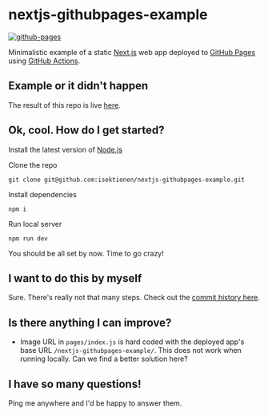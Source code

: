 # nextjs-githubpages-example

[![github-pages](https://github.com/isektionen/nextjs-githubpages-example/actions/workflows/github-pages.yml/badge.svg)](https://github.com/isektionen/nextjs-githubpages-example/actions/workflows/github-pages.yml)

Minimalistic example of a static [Next.js](https://nextjs.org/) web app deployed to [GitHub Pages](https://guides.github.com/features/pages/) using [GitHub Actions](https://docs.github.com/en/actions/).

## Example or it didn't happen

The result of this repo is live [here](https://isektionen.github.io/nextjs-githubpages-example).

## Ok, cool. How do I get started?

Install the latest version of [Node.js](https://nodejs.org/en/)

Clone the repo

```
git clone git@github.com:isektionen/nextjs-githubpages-example.git
```

Install dependencies

```
npm i
```

Run local server

```
npm run dev
```

You should be all set by now. Time to go crazy!

## I want to do this by myself

Sure. There's really not that many steps. Check out the [commit history here](https://github.com/isektionen/nextjs-githubpages-example/commits/main).

## Is there anything I can improve?

- Image URL in `pages/index.js` is hard coded with the deployed app's base URL `/nextjs-githubpages-example/`. This does not work when running locally. Can we find a better solution here?

## I have so many questions!

Ping me anywhere and I'd be happy to answer them.
